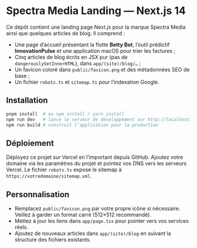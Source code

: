 # Spectra Media Landing — Next.js 14

Ce dépôt contient une landing page Next.js pour la marque Spectra Media ainsi que quelques articles de blog. Il comprend :

- Une page d’accueil présentant la flotte **Betty Bot**, l’outil prédictif **InnovationPulse** et une application macOS pour trier les factures ;
- Cinq articles de blog écrits en JSX pur (pas de `dangerouslySetInnerHTML`), dans `app/(site)/blog/…` ;
- Un favicon coloré dans `public/favicon.png` et des métadonnées SEO de base ;
- Un fichier `robots.ts` et `sitemap.ts` pour l’indexation Google.

## Installation

```bash
pnpm install  # ou npm install / yarn install
npm run dev   # lance le serveur de développement sur http://localhost:3000
npm run build # construit l’application pour la production
```

## Déploiement

Déployez ce projet sur Vercel en l’important depuis GitHub. Ajoutez votre domaine via les paramètres du projet et pointez vos DNS vers les serveurs Vercel. Le fichier `robots.ts` expose le sitemap à `https://votredomaine/sitemap.xml`.

## Personnalisation

- Remplacez `public/favicon.png` par votre propre icône si nécessaire. Veillez à garder un format carré (512×512 recommandé).
- Mettez à jour les liens dans `app/page.tsx` pour pointer vers vos services réels.
- Ajoutez de nouveaux articles dans `app/(site)/blog` en suivant la structure des fichiers existants.